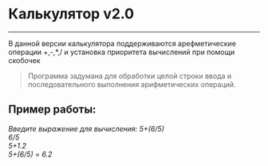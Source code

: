 # Калькулятор v2.0 
***
В данной версии калькулятора поддерживаются арефметические операции +,-,*,/ и установка приоритета вычислений 
при помощи скобочек


> Программа задумана для обработки целой строки ввода и последовательного выполнения арифметических операций.

## Пример работы:
_Введите выражение для вычисления: 5+(6/5)_\
_6/5_\
_5+1.2_\
_5+(6/5) = 6.2_
